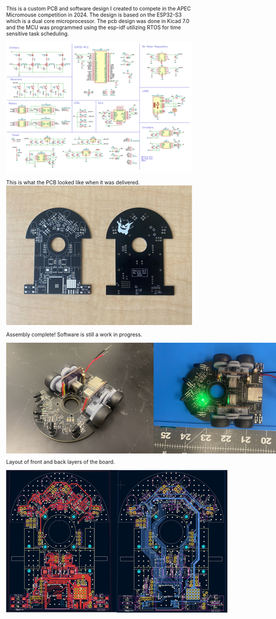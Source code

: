 This is a custom PCB and software design I created to compete in the APEC Micromouse 
competition in 2024. The design is based on the ESP32-S3 which is a dual core 
microprocessor. The pcb design was done in Kicad 7.0 and the MCU was programmed using 
the esp-idf utilizing RTOS for time sensitive task scheduling.

<img src="https://github.com/kyletyni/mercury/blob/main/images/pcb_schematic.png" width="1000">

This is what the PCB looked like when it was delivered.
<img src="https://github.com/kyletyni/mercury/blob/main/images/PCB1.jpg" width="1000">

Assembly complete! Software is still a work in progress.

<div style="display:flex; justify-content:space-between;">
  <img src="https://github.com/kyletyni/mercury/blob/main/images/mouse1.jpg" width="400">
  <img src="https://github.com/kyletyni/mercury/blob/main/images/mouse2.jpg" width="400">
</div>

Layout of front and back layers of the board.
<div style="display:flex; justify-content:space-between;">
  <img src="https://github.com/kyletyni/mercury/blob/main/images/pcb_front.png" width="300">
  <img src="https://github.com/kyletyni/mercury/blob/main/images/pcb_back.png" width="300">
</div>